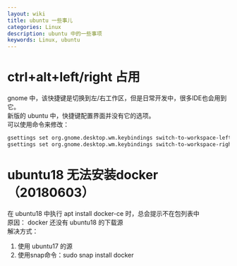 ```yaml
---
layout: wiki
title: ubuntu 一些事儿
categories: Linux
description: ubuntu 中的一些事项
keywords: Linux, ubuntu
---
```

# ctrl+alt+left/right 占用
gnome 中，该快捷键是切换到左/右工作区，但是日常开发中，很多IDE也会用到它。  
新版的 ubuntu 中，快捷键配置界面并没有它的选项。  
可以使用命令来修改：
```bash
gsettings set org.gnome.desktop.wm.keybindings switch-to-workspace-left "['']"
gsettings set org.gnome.desktop.wm.keybindings switch-to-workspace-right "['']"
```

# ubuntu18 无法安装docker（20180603）
在 ubuntu18 中执行 apt install docker-ce 时，总会提示不在包列表中  
原因： docker 还没有 ubuntu18 的下载源  
解决方式：
1. 使用 ubuntu17 的源
2. 使用snap命令：sudo snap install docker
